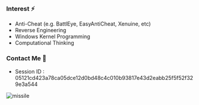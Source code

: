  ### Interest ⚡
 - Anti-Cheat (e.g. BattlEye, EasyAntiCheat, Xenuine, etc)
 - Reverse Engineering
 - Windows Kernel Programming
 - Computational Thinking
 
 
 ### Contact Me  👀 
 - Session ID : 05121cd423a78ca05dce12d0bd48c4c010b93817e43d2eabb25f5f52f329e3a544

![missile](https://media.giphy.com/media/a0G21aQp9BNqkvzYM3/giphy.gif)
